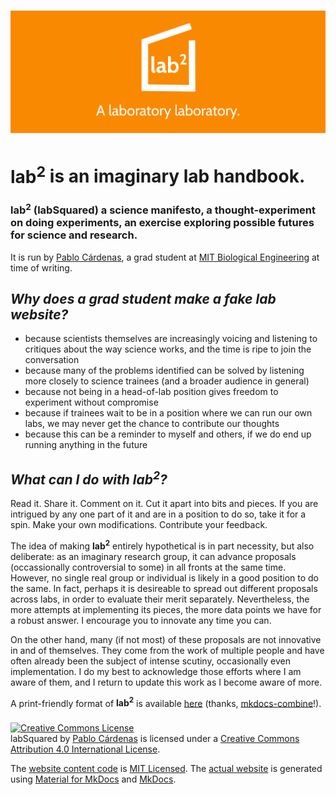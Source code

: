 # [![labSquared logo][logo]](index.md)

# **lab<sup>2</sup>** is an imaginary lab handbook.

### **lab<sup>2</sup>** (labSquared) a science manifesto, a thought-experiment on doing experiments, an exercise exploring possible futures for science and research.

It is run by [Pablo Cárdenas](https://pablocarderam.github.io/), a grad student at [MIT Biological Engineering](https://be.mit.edu/) at time of writing.

## *Why does a grad student make a fake lab website?*

- because scientists themselves are increasingly voicing and listening to critiques about the way science works, and the time is ripe to join the conversation
- because many of the problems identified can be solved by listening more closely to science trainees (and a broader audience in general)
- because not being in a head-of-lab position gives freedom to experiment without compromise
- because if trainees wait to be in a position where we can run our own labs, we may never get the chance to contribute our thoughts
- because this can be a reminder to myself and others, if we do end up running anything in the future

## *What can I do with **lab<sup>2</sup>**?*

Read it. Share it. Comment on it. Cut it apart into bits and pieces. If you are intrigued by any one part of it and are in a position to do so, take it for a spin. Make your own modifications. Contribute your feedback.

The idea of making **lab<sup>2</sup>** entirely hypothetical is in part necessity, but also deliberate: as an imaginary research group, it can advance proposals (occassionally controversial to some) in all fronts at the same time. However, no single real group or individual is likely in a good position to do the same. In fact, perhaps it is desireable to spread out different proposals across labs, in order to evaluate their merit separately. Nevertheless, the more attempts at implementing its pieces, the more data points we have for a robust answer. I encourage you to innovate any time you can.

On the other hand, many (if not most) of these proposals are not innovative in and of themselves. They come from the work of multiple people and have often already been the subject of intense scutiny, occasionally even implementation. I do my best to acknowledge those efforts where I am aware of them, and I return to update this work as I become aware of more.

A print-friendly format of **lab<sup>2</sup>** is available [here](full.md) (thanks, [mkdocs-combine](https://twardoch.github.io/mkdocs-combine/)!).

###

<a rel="license" href="http://creativecommons.org/licenses/by/4.0/"><img alt="Creative Commons License" style="border-width:0" src="https://i.creativecommons.org/l/by/4.0/88x31.png" /></a><br /><span xmlns:dct="http://purl.org/dc/terms/" href="http://purl.org/dc/dcmitype/Text" property="dct:title" rel="dct:type">labSquared</span> by <a xmlns:cc="http://creativecommons.org/ns#" href="https://lab-squared.github.io/" property="cc:attributionName" rel="cc:attributionURL">Pablo Cárdenas</a> is licensed under a <a rel="license" href="http://creativecommons.org/licenses/by/4.0/">Creative Commons Attribution 4.0 International License</a>.

The [website content code](https://github.com/pablocarderam/labSquared/) is [MIT Licensed](https://choosealicense.com/licenses/mit/). The [actual website](https://github.com/lab-squared/lab-squared.github.io/) is generated using [Material for MkDocs](https://squidfunk.github.io/mkdocs-material/) and [MkDocs](https://www.mkdocs.org/).

[logo]: img/labSquared_logo_title.svg "labSquared: A laboratory laboratory"
